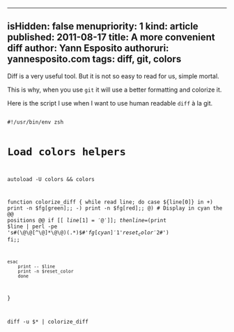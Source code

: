 -----
isHidden:       false
menupriority:   1
kind:           article
published: 2011-08-17
title: A more convenient diff
author: Yann Esposito
authoruri: yannesposito.com
tags:  diff, git, colors
-----

Diff is a very useful tool. But it is not so easy to read for us, simple mortal.

This is why, when you use `git` it will use a better formatting and colorize it.

Here is the script I use when I want to use human readable `diff` à la git.  

<code class="zsh" file="ydiff">
#!/usr/bin/env zsh

# Load colors helpers
autoload -U colors && colors

function colorize_diff {
    while read line; do
    case ${line[0]} in
    +) print -n $fg[green];;
    -) print -n $fg[red];;
    @) # Display in cyan the @@ positions @@
       if [[ ${line[1]} = '@' ]]; then
           line=$(print $line | perl -pe 's#(\@\@[^\@]*\@\@)(.*)$#'$fg[cyan]'$1'$reset_color'$2#')
       fi;;

    esac
        print -- $line
        print -n $reset_color
        done
}

diff -u $* | colorize_diff
</code></pre>
